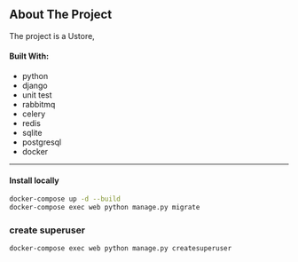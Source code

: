 ## About The Project
The project is a Ustore,


#### Built With:
  - python
  - django
  - unit test
  - rabbitmq
  - celery 
  - redis
  - sqlite
  - postgresql
  - docker
   ------------------------------------
   
#### Install locally
```bash
docker-compose up -d --build
docker-compose exec web python manage.py migrate
```

### create superuser
```
docker-compose exec web python manage.py createsuperuser